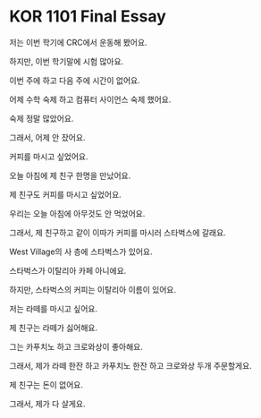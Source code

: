# KOR 1101 Final Essay
저는 이번 학기에 CRC에서 운동해 봤어요.

하지만, 이번 학기말에 시험 많아요.

이번 주에 하고 다음 주에 시간이 없어요.

어제 수학 숙제 하고 컴퓨터 사이언스 숙제 했어요.

숙제 정말 많았어요.

그래서, 어제 안 잤어요.

커피를 마시고 싶었어요.

오늘 아침에 제 친구 한명을 만났어요.

제 친구도 커피를 마시고 싶었어요.

우리는 오늘 아침에 아무것도 안 먹었어요.

그래서, 제 친구하고 같이 이따가 커피를 마시러 스타벅스에 갈래요.

West Village의 사 층에 스타벅스가 있어요.

스타벅스가 이탈리아 카페 아니에요. 

하지만, 스타벅스의 커피는 이탈리아 이름이 있어요.

저는 라떼를 마시고 싶어요. 

제 친구는 라떼가 싫어해요. 

그는 카푸치노 하고 크로와상이 좋아해요.

그래서, 제가 라떼 한잔 하고 카푸치노 한잔 하고 크로와상 두개 주문할게요.

제 친구는 돈이 없어요.

그래서, 제가 다 살게요.
